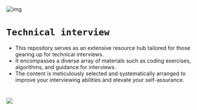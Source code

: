 ![img](https://assets.imaginablefutures.com/media/images/ALX_Logo.max-200x150.png)
# `Technical interview`
- This repository serves as an extensive resource hub tailored for those gearing up for technical interviews.
- It encompasses a diverse array of materials such as coding exercises, algorithms, and guidance for interviews.
- The content is meticulously selected and systematically arranged to improve your interviewing abilities and elevate your self-assurance. 
#
![](https://contentstatic.techgig.com/photo/85900107.cms)

